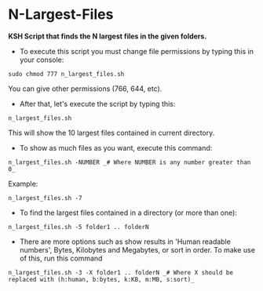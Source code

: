 N-Largest-Files
===============

**KSH Script that finds the N largest files in the given folders.**

- To execute this script you must change file permissions by typing this in your console:

`sudo chmod 777 n_largest_files.sh`

You can give other permissions (766, 644, etc).

- After that, let's execute the script by typing this:

`n_largest_files.sh`

This will show the 10 largest files contained in current directory.

- To show as much files as you want, execute this command:

`n_largest_files.sh -NUMBER _# Where NUMBER is any number greater than 0_`

Example:

`n_largest_files.sh -7`

- To find the largest files contained in a directory (or more than one):

`n_largest_files.sh -5 folder1 .. folderN`

- There are more options such as show results in 'Human readable numbers', Bytes, Kilobytes and Megabytes, or sort in order.
To make use of this, run this command

`n_largest_files.sh -3 -X folder1 .. folderN _# Where X should be replaced with (h:human, b:bytes, k:KB, m:MB, s:sort)_`
